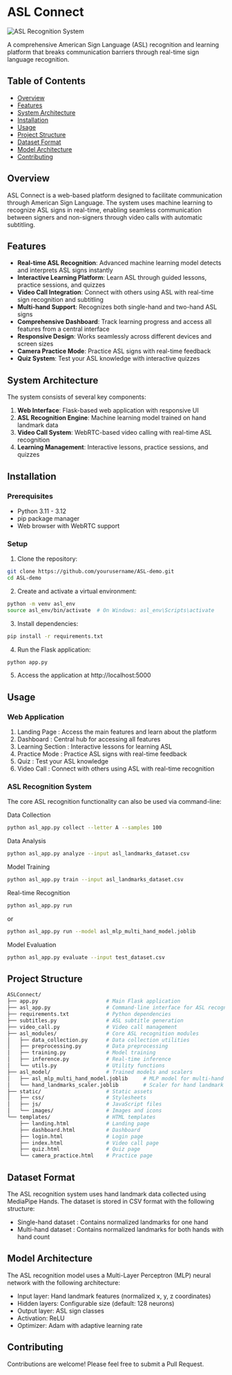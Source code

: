 # ASL Connect

![ASL Recognition System](https://via.placeholder.com/800x400.png?text=ASL+Connect)

A comprehensive American Sign Language (ASL) recognition and learning platform that breaks communication barriers through real-time sign language recognition.

## Table of Contents
- [Overview](#overview)
- [Features](#features)
- [System Architecture](#system-architecture)
- [Installation](#installation)
- [Usage](#usage)
- [Project Structure](#project-structure)
- [Dataset Format](#dataset-format)
- [Model Architecture](#model-architecture)
- [Contributing](#contributing)

## Overview

ASL Connect is a web-based platform designed to facilitate communication through American Sign Language. The system uses machine learning to recognize ASL signs in real-time, enabling seamless communication between signers and non-signers through video calls with automatic subtitling.

## Features

- **Real-time ASL Recognition**: Advanced machine learning model detects and interprets ASL signs instantly
- **Interactive Learning Platform**: Learn ASL through guided lessons, practice sessions, and quizzes
- **Video Call Integration**: Connect with others using ASL with real-time sign recognition and subtitling
- **Multi-hand Support**: Recognizes both single-hand and two-hand ASL signs
- **Comprehensive Dashboard**: Track learning progress and access all features from a central interface
- **Responsive Design**: Works seamlessly across different devices and screen sizes
- **Camera Practice Mode**: Practice ASL signs with real-time feedback
- **Quiz System**: Test your ASL knowledge with interactive quizzes

## System Architecture

The system consists of several key components:

1. **Web Interface**: Flask-based web application with responsive UI
2. **ASL Recognition Engine**: Machine learning model trained on hand landmark data
3. **Video Call System**: WebRTC-based video calling with real-time ASL recognition
4. **Learning Management**: Interactive lessons, practice sessions, and quizzes

## Installation

### Prerequisites
- Python 3.11 - 3.12
- pip package manager
- Web browser with WebRTC support

### Setup

1. Clone the repository:
```bash
git clone https://github.com/yourusername/ASL-demo.git
cd ASL-demo
```
2. Create and activate a virtual environment:
```bash
python -m venv asl_env
source asl_env/bin/activate  # On Windows: asl_env\Scripts\activate
```

3. Install dependencies:
```bash
pip install -r requirements.txt
 ```

4. Run the Flask application:
```bash
python app.py
 ```

5. Access the application at http://localhost:5000

## Usage

### Web Application

1. Landing Page : Access the main features and learn about the platform
2. Dashboard : Central hub for accessing all features
3. Learning Section : Interactive lessons for learning ASL
4. Practice Mode : Practice ASL signs with real-time feedback
5. Quiz : Test your ASL knowledge
6. Video Call : Connect with others using ASL with real-time recognition

### ASL Recognition System

The core ASL recognition functionality can also be used via command-line:

 Data Collection
```bash
python asl_app.py collect --letter A --samples 100
 ```
 Data Analysis
```bash
python asl_app.py analyze --input asl_landmarks_dataset.csv
```
 Model Training
```bash
python asl_app.py train --input asl_landmarks_dataset.csv
 ```
 Real-time Recognition
 ```bash
python asl_app.py run
 ```
 or
```bash
python asl_app.py run --model asl_mlp_multi_hand_model.joblib
 ```
 Model Evaluation
```bash
python asl_app.py evaluate --input test_dataset.csv
```

## Project Structure

```bash
ASLConnect/
├── app.py                      # Main Flask application
├── asl_app.py                  # Command-line interface for ASL recognition
├── requirements.txt            # Python dependencies
├── subtitles.py                # ASL subtitle generation
├── video_call.py               # Video call management
├── asl_modules/                # Core ASL recognition modules
│   ├── data_collection.py      # Data collection utilities
│   ├── preprocessing.py        # Data preprocessing
│   ├── training.py             # Model training
│   ├── inference.py            # Real-time inference
│   └── utils.py                # Utility functions
├── asl_model/                  # Trained models and scalers
│   ├── asl_mlp_multi_hand_model.joblib     # MLP model for multi-hand ASL recognition
│   └── hand_landmarks_scaler.joblib        # Scaler for hand landmark normalization
├── static/                     # Static assets
│   ├── css/                    # Stylesheets
│   ├── js/                     # JavaScript files
│   └── images/                 # Images and icons
└── templates/                  # HTML templates
    ├── landing.html            # Landing page
    ├── dashboard.html          # Dashboard
    ├── login.html              # Login page
    ├── index.html              # Video call page
    ├── quiz.html               # Quiz page
    └── camera_practice.html    # Practice page
```

## Dataset Format
The ASL recognition system uses hand landmark data collected using MediaPipe Hands. The dataset is stored in CSV format with the following structure:

- Single-hand dataset : Contains normalized landmarks for one hand
- Multi-hand dataset : Contains normalized landmarks for both hands with hand count

## Model Architecture
The ASL recognition model uses a Multi-Layer Perceptron (MLP) neural network with the following architecture:

- Input layer: Hand landmark features (normalized x, y, z coordinates)
- Hidden layers: Configurable size (default: 128 neurons)
- Output layer: ASL sign classes
- Activation: ReLU
- Optimizer: Adam with adaptive learning rate

## Contributing
Contributions are welcome! Please feel free to submit a Pull Request.
